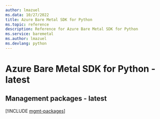 ```yaml
---
author: lmazuel
ms.data: 10/27/2022
title: Azure Bare Metal SDK for Python
ms.topic: reference
description: Reference for Azure Bare Metal SDK for Python
ms.service: baremetal
ms.author: lmazuel
ms.devlang: python
---
```

# Azure Bare Metal SDK for Python - latest

## Management packages - latest
[!INCLUDE [mgmt-packages](bare-metal-mgmt-index.md)]